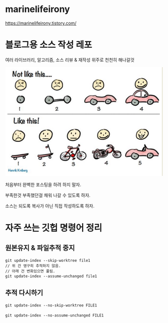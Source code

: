 # marinelifeirony
https://marinelifeirony.tistory.com/

# 블로그용 소스 작성 레포
여러 라이브러리, 알고리즘, 소스 리뷰 & 재작성 위주로 천천히 해나갈것

![블로그를 해나갈때 마음가짐..](/images/agilecar.png)

처음부터 완벽한 포스팅을 하려 하지 말자.

부족한것 부족했던걸 채워 나갈 수 있도록 하자.

소스는 되도록 복사가 아닌 직접 작성하도록 하자.


# 자주 쓰는 깃헙 명령어 정리
## 원본유지 & 파일추적 중지
```
git update-index --skip-worktree file1
// 위 건 영구히 추적하지 않음.
// 아래 건 변화있으면 풀림.
git update-index --assume-unchanged file1
```

## 추적 다시하기
```
git update-index --no-skip-worktree FILE1

git update-index --no-assume-unchanged FILE1
```